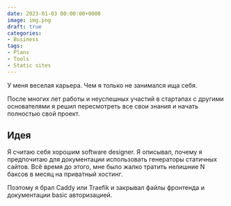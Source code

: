 ```yaml
---
date: 2023-01-03 00:00:00+0000
image: img.png
draft: true
categories:
- Business
tags:
- Plans
- Tools
- Static sites
---
```


У меня веселая карьера. Чем я только не занимался ища себя.

После многих лет работы и неуспешных участий в стартапах с другими основателями 
я решил пересмотреть все свои знания и начать полностью свой проект.

## Идея

Я считаю себя хорошим software designer.
Я описывал, почему я предпочитаю для документации использовать генераторы статичных сайтов.
Всё время до этого, мне было жалко тратить нелишние N баксов в месяц на приватный хостинг.

Поэтому я брал Caddy или Traefik и закрывал файлы фронтенда и документации basic авторизацией.

